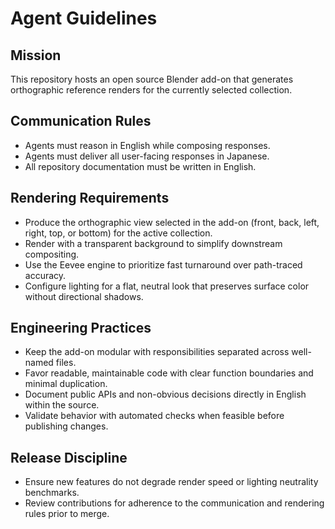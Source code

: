 # Agent Guidelines

## Mission
This repository hosts an open source Blender add-on that generates orthographic reference renders for the currently selected collection.

## Communication Rules
- Agents must reason in English while composing responses.
- Agents must deliver all user-facing responses in Japanese.
- All repository documentation must be written in English.

## Rendering Requirements
- Produce the orthographic view selected in the add-on (front, back, left, right, top, or bottom) for the active collection.
- Render with a transparent background to simplify downstream compositing.
- Use the Eevee engine to prioritize fast turnaround over path-traced accuracy.
- Configure lighting for a flat, neutral look that preserves surface color without directional shadows.

## Engineering Practices
- Keep the add-on modular with responsibilities separated across well-named files.
- Favor readable, maintainable code with clear function boundaries and minimal duplication.
- Document public APIs and non-obvious decisions directly in English within the source.
- Validate behavior with automated checks when feasible before publishing changes.

## Release Discipline
- Ensure new features do not degrade render speed or lighting neutrality benchmarks.
- Review contributions for adherence to the communication and rendering rules prior to merge.
